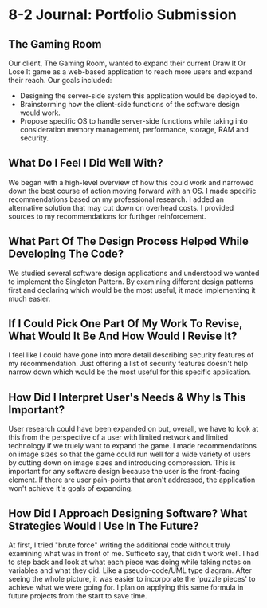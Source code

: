 # 8-2 Journal: Portfolio Submission
## The Gaming Room
Our client, The Gaming Room, wanted to expand their current Draw It Or Lose It game as a web-based application to reach more users and expand their reach. Our goals included:
- Designing the server-side system this application would be deployed to.
- Brainstorming how the client-side functions of the software design would work.
- Propose specific OS to handle server-side functions while taking into consideration memory management, performance, storage, RAM and security.
## What Do I Feel I Did Well With?
We began with a high-level overview of how this could work and narrowed down the best course of action moving forward with an OS. I made specific recommendations based on my professional research. I added an alternative solution that may cut down on overhead costs. I provided sources to my recommendations for furthger reinforcement.
## What Part Of The Design Process Helped While Developing The Code?
We studied several software design applications and understood we wanted to implement the Singleton Pattern. By examining different design patterns first and declaring which would be the most useful, it made implementing it much easier. 
## If I Could Pick One Part Of My Work To Revise, What Would It Be And How Would I Revise It?
I feel like I could have gone into more detail describing security features of my recommendation. Just offering a list of security features doesn't help narrow down which would be the most useful for this specific application.
## How Did I Interpret User's Needs & Why Is This Important?
User research could have been expanded on but, overall, we have to look at this from the perspective of a user with limited network and limited technology if we truely want to expand the game. I made recommendations on image sizes so that the game could run well for a wide variety of users by cutting down on image sizes and introducing compression. This is important for any software design because the user is the front-facing element. If there are user pain-points that aren't addressed, the application won't achieve it's goals of expanding.
## How Did I Approach Designing Software? What Strategies Would I Use In The Future?
At first, I tried "brute force" writing the additional code without truly examining what was in front of me. Sufficeto say, that didn't work well. I had to step back and look at what each piece was doing while taking notes on variables and what they did. Like a pseudo-code/UML type diagram. After seeing the whole picture, it was easier to incorporate the 'puzzle pieces' to achieve what we were going for. I plan on applying this same formula in future projects from the start to save time. 
